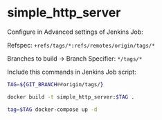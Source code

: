 # simple_http_server

Configure in Advanced settings of Jenkins Job:

Refspec:
``+refs/tags/*:refs/remotes/origin/tags/*``

Branches to build -> Branch Specifier:
``*/tags/*``


Include this commands in Jenkins Job script:
```sh
TAG=${GIT_BRANCH##origin/tags/}

docker build -t simple_http_server:$TAG .

tag=$TAG docker-compose up -d


